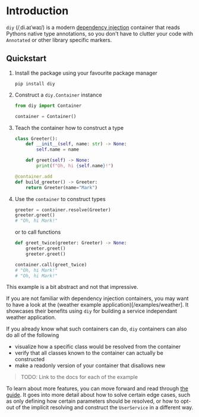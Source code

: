 # Introduction

`diy` (/ˌdi.aɪˈwaɪ/) is a modern [dependency injection](https://en.wikipedia.org/wiki/Dependency_injection)
container that reads Pythons native type annotations, so you don't have to
clutter your code with `Annotated` or other library specific markers.

## Quickstart

1. Install the package using your favourite package manager
   ```shell
   pip install diy
   ```
2. Construct a `diy.Container` instance
   ```python
   from diy import Container

   container = Container()
   ```
3. Teach the container how to construct a type
   ```python
   class Greeter():
       def __init__(self, name: str) -> None:
           self.name = name

       def greet(self) -> None:
           print(f"Oh, hi {self.name}!")

   @container.add
   def build_greeter() -> Greeter:
       return Greeter(name="Mark")
   ```
4. Use the `container` to construct types
   ```python
   greeter = container.resolve(Greeter)
   greeter.greet()
   # "Oh, hi Mark!"
   ```
   or to call functions
   ```python
   def greet_twice(greeter: Greeter) -> None:
       greeter.greet()
       greeter.greet()

   container.call(greet_twice)
   # "Oh, hi Mark!"
   # "Oh, hi Mark!"
   ```

This example is a bit abstract and not that impressive.

If you are not familiar with dependency injection containers, you may want to
have a look at the (weather example application)[/examples/weather]. It
showcases their benefits using `diy` for building a service independant weather
application.

If you already know what such containers can do, `diy` containers can also do
all of the following

- visualize how a specific class would be resolved from the container
- verify that all classes known to the container can actually be constructed
- make a readonly version of your container that disallows new

> TODO: Link to the docs for each of the example

To learn about more features, you can move forward and read through [the guide](/guide).
It goes into more detail about how to solve certain edge cases, such as only
defining how certain parameters should be resolved, or how to opt-out of the
implicit resolving and construct the `UserService` in a different way.
